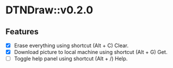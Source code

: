 # DTNDraw::v0.2.0

## Features
- [x] Erase everything using shortcut (Alt + C) Clear.
- [x] Download picture to local machine using shortcut (Alt + G) Get.
- [ ] Toggle help panel using shortcut (Alt + /) Help.
